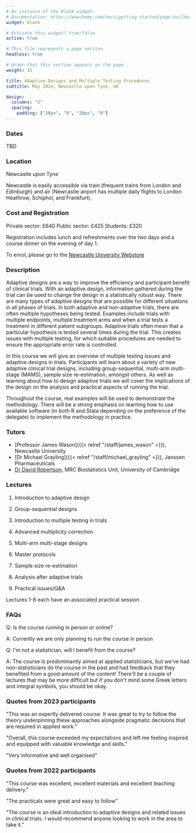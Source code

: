 ```yaml
---
# An instance of the Blank widget.
# Documentation: https://wowchemy.com/docs/getting-started/page-builder/
widget: blank

# Activate this widget? true/false
active: true

# This file represents a page section.
headless: true

# Order that this section appears on the page.
weight: 15

title: Adaptive Designs and Multiple Testing Procedures
subtitle: May 2024, Newcastle upon Tyne, UK

design:
  columns: "1"
  spacing:
    padding: ["20px", "0", "20px", "0"]
---
```



### Dates 
TBD

### Location
Newcastle upon Tyne

Newcastle is easily accessible via train (frequent trains from London and Edinburgh) and air (Newcastle airport has multiple daily flights to London Heathrow, Schiphol, and Frankfurt).

### Cost and Registration

Private sector: £640
Public sector: £425
Students: £320

Registration includes lunch and refreshments over the two days and a course dinner on the evening of day 1.

To enrol, please go to the [Newcastle University Webstore](https://webstore.ncl.ac.uk/short-courses/faculty-of-medical-sciences/population-health-sciences-institute/adaptive-designs-and-multiple-testing-procedures-for-clinical-trials-2024)

### Description
Adaptive designs are a way to improve the efficiency and participant benefit of clinical trials. With an adaptive design, information gathered during the trial can be used to change the design in a statistically robust way. There are many types of adaptive designs that are possible for different situations in all phases of trials.  In both adaptive and non-adaptive trials, there are often multiple hypotheses being tested. Examples include trials with multiple endpoints, multiple treatment arms and when a trial tests a treatment in different patient subgroups. Adaptive trials often mean that a particular hypothesis is tested several times during the trial. This creates issues with multiple testing, for which suitable procedures are needed to ensure the appropriate error rate is controlled.

In this course we will give an overview of multiple testing issues and adaptive designs in trials. Participants will learn about a variety of new adaptive clinical trial designs, including group-sequential, multi-arm multi-stage (MAMS), sample size re-estimation, amongst others. As well as learning about how to design adaptive trials we will cover the implications of the design on the analysis and practical aspects of running the trial.

Throughout the course, real examples will be used to demonstrate the methodology. There will be a strong emphasis on learning how to use available software (in both R and Stata depending on the preference of the delegate) to implement the methodology in practice.



### Tutors

- [Professor James Wason]({{< relref "/staff/james_wason" >}}), Newcastle University
- [Dr Michael Grayling]({{< relref "/staff/michael_grayling" >}}), Janssen Pharmaceuticals
- [Dr David Robertson](https://www.mrc-bsu.cam.ac.uk/people/in-alphabetical-order/n-to-s/david-robertson/), MRC Biostatistics Unit, University of Cambridge


### Lectures 

1. Introduction to adaptive design

2. Group-sequential designs

3. Introduction to multiple testing in trials

4. Advanced multiplicity correction

5. Multi-arm multi-stage designs

6. Master protocols

7. Sample size re-estimation

8. Analysis after adaptive trials

9. Practical issues/Q&A

Lectures 1-8 each have an associated practical session.

### FAQs

Q: Is the course running in person or online?

A: Currently we are only planning to run the course in person

Q: I'm not a statistician, will I benefit from the course?

A: The course is predominantly aimed at applied statisticians, but we've had non-statisticians do the course in the past and had feedback that they benefited from a good amount of the content! There'll be a couple of lectures that may be more difficult but if you don't mind some Greek letters and integral symbols, you should be okay.


### Quotes from 2023 participants

"This was an expertly delivered course. It was great to try to follow the theory underpinning these approaches alongside pragmatic decisions that are required in applied work."

"Overall, this course exceeded my expectations and left me feeling inspired and equipped with valuable knowledge and skills."

"Very informative and well organised"

### Quotes from 2022 participants

"This course was excellent, excellent materials and excellent teaching delivery."

"The practicals were great and easy to follow"

"The course is an ideal introduction to adaptive designs and related issues in clinical trials. I would recommend anyone looking to work in the area to take it."

